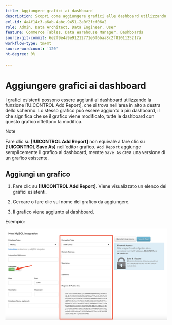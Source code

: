 ```yaml
---
title: Aggiungere grafici ai dashboard
description: Scopri come aggiungere grafici alle dashboard utilizzando la funzione Add Report (Aggiungi rapporto).
exl-id: 4a4f14c3-a6ab-4abc-9451-2a0f2fcf06a2
role: Admin, Data Architect, Data Engineer, User
feature: Commerce Tables, Data Warehouse Manager, Dashboards
source-git-commit: 6e2f9e4a9e91212771e6f6baa8c2f8101125217a
workflow-type: tm+mt
source-wordcount: '120'
ht-degree: 0%

---
```


# Aggiungere grafici ai dashboard

I grafici esistenti possono essere aggiunti ai dashboard utilizzando la funzione [!UICONTROL Add Report], che si trova nell&#39;area in alto a destra dello schermo. Lo stesso grafico può essere aggiunto a più dashboard, il che significa che se il grafico viene modificato, tutte le dashboard con questo grafico riflettono la modifica.

>[!NOTE]
>
>Fare clic su **[!UICONTROL Add Report]** non equivale a fare clic su **[!UICONTROL Save As]** nell&#39;editor grafico. `Add Report` aggiunge semplicemente il grafico al dashboard, mentre `Save As` crea una versione di un grafico esistente.

## Aggiungi un grafico

1. Fare clic su **[!UICONTROL Add Report]**. Viene visualizzato un elenco dei grafici esistenti.

1. Cercare o fare clic sul nome del grafico da aggiungere.

1. Il grafico viene aggiunto al dashboard.

Esempio:

![aggiungi grafico](../../assets/sql-integration-encrypted-yes.png)
